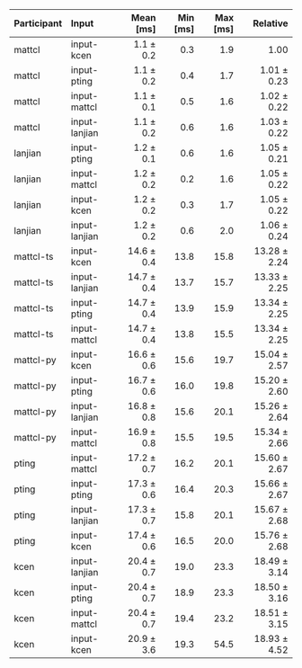 | Participant | Input | Mean [ms] | Min [ms] | Max [ms] | Relative |
|:---|:---|---:|---:|---:|---:|
| mattcl | input-kcen | 1.1 ± 0.2 | 0.3 | 1.9 | 1.00 |
| mattcl | input-pting | 1.1 ± 0.2 | 0.4 | 1.7 | 1.01 ± 0.23 |
| mattcl | input-mattcl | 1.1 ± 0.1 | 0.5 | 1.6 | 1.02 ± 0.22 |
| mattcl | input-lanjian | 1.1 ± 0.2 | 0.6 | 1.6 | 1.03 ± 0.22 |
| lanjian | input-pting | 1.2 ± 0.1 | 0.6 | 1.6 | 1.05 ± 0.21 |
| lanjian | input-mattcl | 1.2 ± 0.2 | 0.2 | 1.6 | 1.05 ± 0.22 |
| lanjian | input-kcen | 1.2 ± 0.2 | 0.3 | 1.7 | 1.05 ± 0.22 |
| lanjian | input-lanjian | 1.2 ± 0.2 | 0.6 | 2.0 | 1.06 ± 0.24 |
| mattcl-ts | input-kcen | 14.6 ± 0.4 | 13.8 | 15.8 | 13.28 ± 2.24 |
| mattcl-ts | input-lanjian | 14.7 ± 0.4 | 13.7 | 15.7 | 13.33 ± 2.25 |
| mattcl-ts | input-pting | 14.7 ± 0.4 | 13.9 | 15.9 | 13.34 ± 2.25 |
| mattcl-ts | input-mattcl | 14.7 ± 0.4 | 13.8 | 15.5 | 13.34 ± 2.25 |
| mattcl-py | input-kcen | 16.6 ± 0.6 | 15.6 | 19.7 | 15.04 ± 2.57 |
| mattcl-py | input-pting | 16.7 ± 0.6 | 16.0 | 19.8 | 15.20 ± 2.60 |
| mattcl-py | input-lanjian | 16.8 ± 0.8 | 15.6 | 20.1 | 15.26 ± 2.64 |
| mattcl-py | input-mattcl | 16.9 ± 0.8 | 15.5 | 19.5 | 15.34 ± 2.66 |
| pting | input-mattcl | 17.2 ± 0.7 | 16.2 | 20.1 | 15.60 ± 2.67 |
| pting | input-pting | 17.3 ± 0.6 | 16.4 | 20.3 | 15.66 ± 2.67 |
| pting | input-lanjian | 17.3 ± 0.7 | 15.8 | 20.1 | 15.67 ± 2.68 |
| pting | input-kcen | 17.4 ± 0.6 | 16.5 | 20.0 | 15.76 ± 2.68 |
| kcen | input-lanjian | 20.4 ± 0.7 | 19.0 | 23.3 | 18.49 ± 3.14 |
| kcen | input-pting | 20.4 ± 0.7 | 18.9 | 23.3 | 18.50 ± 3.16 |
| kcen | input-mattcl | 20.4 ± 0.7 | 19.4 | 23.2 | 18.51 ± 3.15 |
| kcen | input-kcen | 20.9 ± 3.6 | 19.3 | 54.5 | 18.93 ± 4.52 |
